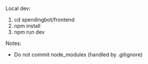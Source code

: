 Local dev:
1) cd spendingbot/frontend
2) npm install
3) npm run dev

Notes:
- Do not commit node_modules (handled by .gitignore)
